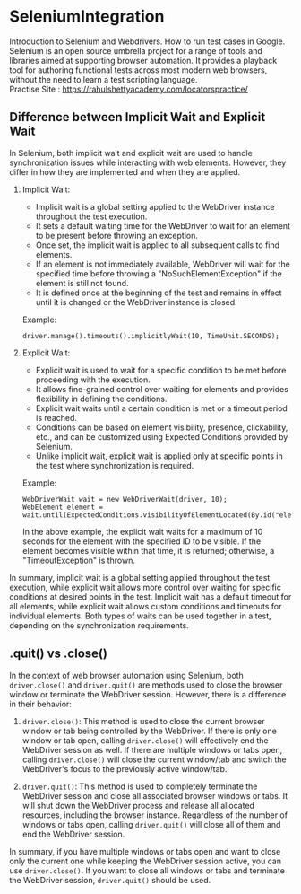 # SeleniumIntegration
Introduction to Selenium and Webdrivers. How to run test cases in Google.
Selenium is an open source umbrella project for a range of tools and libraries aimed at supporting browser automation. It provides a playback tool for authoring functional tests across most modern web browsers, without the need to learn a test scripting language.
<br>
Practise Site : https://rahulshettyacademy.com/locatorspractice/


## Difference between Implicit Wait and Explicit Wait
In Selenium, both implicit wait and explicit wait are used to handle synchronization issues while interacting with web elements. However, they differ in how they are implemented and when they are applied.

1. Implicit Wait:
    - Implicit wait is a global setting applied to the WebDriver instance throughout the test execution.
    - It sets a default waiting time for the WebDriver to wait for an element to be present before throwing an exception.
    - Once set, the implicit wait is applied to all subsequent calls to find elements.
    - If an element is not immediately available, WebDriver will wait for the specified time before throwing a "NoSuchElementException" if the element is still not found.
    - It is defined once at the beginning of the test and remains in effect until it is changed or the WebDriver instance is closed.

   Example:
   ```
   driver.manage().timeouts().implicitlyWait(10, TimeUnit.SECONDS);
   ```

2. Explicit Wait:
    - Explicit wait is used to wait for a specific condition to be met before proceeding with the execution.
    - It allows fine-grained control over waiting for elements and provides flexibility in defining the conditions.
    - Explicit wait waits until a certain condition is met or a timeout period is reached.
    - Conditions can be based on element visibility, presence, clickability, etc., and can be customized using Expected Conditions provided by Selenium.
    - Unlike implicit wait, explicit wait is applied only at specific points in the test where synchronization is required.

   Example:
   ```
   WebDriverWait wait = new WebDriverWait(driver, 10);
   WebElement element = wait.until(ExpectedConditions.visibilityOfElementLocated(By.id("elementId")));
   ```

   In the above example, the explicit wait waits for a maximum of 10 seconds for the element with the specified ID to be visible. If the element becomes visible within that time, it is returned; otherwise, a "TimeoutException" is thrown.

In summary, implicit wait is a global setting applied throughout the test execution, while explicit wait allows more control over waiting for specific conditions at desired points in the test. Implicit wait has a default timeout for all elements, while explicit wait allows custom conditions and timeouts for individual elements. Both types of waits can be used together in a test, depending on the synchronization requirements.

## .quit() vs .close()
In the context of web browser automation using Selenium, both `driver.close()` and `driver.quit()` are methods used to close the browser window or terminate the WebDriver session. However, there is a difference in their behavior:

1. `driver.close()`: This method is used to close the current browser window or tab being controlled by the WebDriver. If there is only one window or tab open, calling `driver.close()` will effectively end the WebDriver session as well. If there are multiple windows or tabs open, calling `driver.close()` will close the current window/tab and switch the WebDriver's focus to the previously active window/tab.

2. `driver.quit()`: This method is used to completely terminate the WebDriver session and close all associated browser windows or tabs. It will shut down the WebDriver process and release all allocated resources, including the browser instance. Regardless of the number of windows or tabs open, calling `driver.quit()` will close all of them and end the WebDriver session.

In summary, if you have multiple windows or tabs open and want to close only the current one while keeping the WebDriver session active, you can use `driver.close()`. If you want to close all windows or tabs and terminate the WebDriver session, `driver.quit()` should be used.
